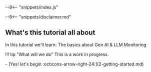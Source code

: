 --8<-- "snippets/index.js"

--8<-- "snippets/disclaimer.md"

## What's this tutorial all about
In this tutorial we'll learn:
The basics about Gen AI & LLM Monitoring



!!! tip "What will we do"
    This is a work in progress.

<div class="grid cards" markdown>
- [Yes! let's begin :octicons-arrow-right-24:](2-getting-started.md)